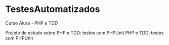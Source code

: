 # TestesAutomatizados
Curso Alura  - PHP e TDD


Projeto de estudo sobre PHP e TDD: testes com PHPUnit PHP e TDD: testes com PHPUnit
